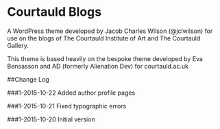 Courtauld Blogs
===============

A WordPress theme developed by Jacob Charles Wilson (@jclwilson) for use on the blogs of The Courtauld Institute of Art and The Courtauld Gallery.

This theme is based heavily on the bespoke theme developed by Eva Bensasson and AD (formerly Alienation Dev) for courtauld.ac.uk

##Change Log

###1-2015-10-22
Added author profile pages

###1-2015-10-21
Fixed typographic errors

###1-2015-10-20
Initial version